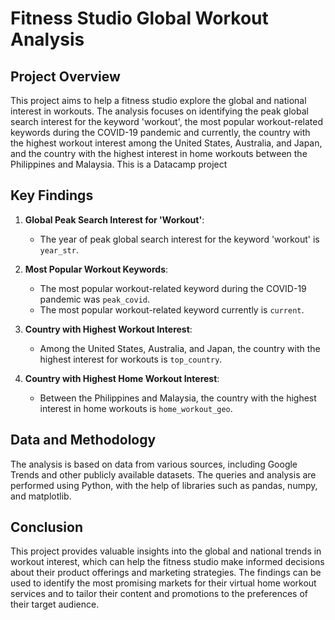 # Fitness Studio Global Workout Analysis

## Project Overview

This project aims to help a fitness studio explore the global and national interest in workouts. The analysis focuses on identifying the peak global search interest for the keyword 'workout', the most popular workout-related keywords during the COVID-19 pandemic and currently, the country with the highest workout interest among the United States, Australia, and Japan, and the country with the highest interest in home workouts between the Philippines and Malaysia. This is a Datacamp project

## Key Findings

1. **Global Peak Search Interest for 'Workout'**:
   - The year of peak global search interest for the keyword 'workout' is `year_str`.

2. **Most Popular Workout Keywords**:
   - The most popular workout-related keyword during the COVID-19 pandemic was `peak_covid`.
   - The most popular workout-related keyword currently is `current`.

3. **Country with Highest Workout Interest**:
   - Among the United States, Australia, and Japan, the country with the highest interest for workouts is `top_country`.

4. **Country with Highest Home Workout Interest**:
   - Between the Philippines and Malaysia, the country with the highest interest in home workouts is `home_workout_geo`.

## Data and Methodology

The analysis is based on data from various sources, including Google Trends and other publicly available datasets. The queries and analysis are performed using Python, with the help of libraries such as pandas, numpy, and matplotlib.

## Conclusion

This project provides valuable insights into the global and national trends in workout interest, which can help the fitness studio make informed decisions about their product offerings and marketing strategies. The findings can be used to identify the most promising markets for their virtual home workout services and to tailor their content and promotions to the preferences of their target audience.
